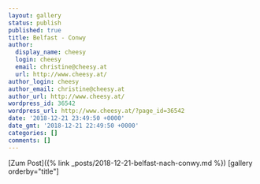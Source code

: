 ```yaml
---
layout: gallery
status: publish
published: true
title: Belfast - Conwy
author:
  display_name: cheesy
  login: cheesy
  email: christine@cheesy.at
  url: http://www.cheesy.at/
author_login: cheesy
author_email: christine@cheesy.at
author_url: http://www.cheesy.at/
wordpress_id: 36542
wordpress_url: http://www.cheesy.at/?page_id=36542
date: '2018-12-21 23:49:50 +0000'
date_gmt: '2018-12-21 22:49:50 +0000'
categories: []
comments: []
---
```


[Zum Post]({% link _posts/2018-12-21-belfast-nach-conwy.md %})
[gallery orderby="title"]
